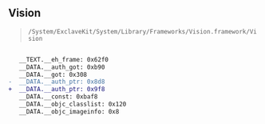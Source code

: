 ## Vision

> `/System/ExclaveKit/System/Library/Frameworks/Vision.framework/Vision`

```diff

   __TEXT.__eh_frame: 0x62f0
   __DATA.__auth_got: 0xb90
   __DATA.__got: 0x308
-  __DATA.__auth_ptr: 0x8d8
+  __DATA.__auth_ptr: 0x9f8
   __DATA.__const: 0xbaf8
   __DATA.__objc_classlist: 0x120
   __DATA.__objc_imageinfo: 0x8

```

